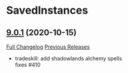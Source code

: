# SavedInstances

## [9.0.1](https://github.com/SavedInstances/SavedInstances/tree/9.0.1) (2020-10-15)
[Full Changelog](https://github.com/SavedInstances/SavedInstances/compare/9.0.0...9.0.1) [Previous Releases](https://github.com/SavedInstances/SavedInstances/releases)

- tradeskill: add shadowlands alchemy spells  
    fixes #410  
